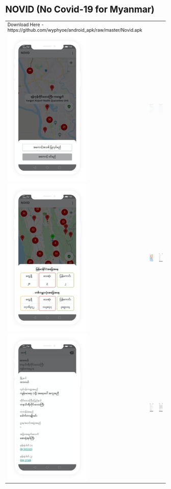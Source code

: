# NOVID (No Covid-19 for Myanmar)

<p align="center">
<table align="center">
       <tr>
          <td>Download Here - https://github.com/wyphyoe/android_apk/raw/master/Novid.apk</td>
          <td></td>
          <td></td>
       </tr>
       <tr>
          <td><img src="https://github.com/es-aungthawaye/novid/blob/master/assets/images/white-mockup.png" width="250"></td>
          <td><img src="https://github.com/es-aungthawaye/novid/blob/master/assets/images/white-mockup1.png" width="250"></td>
          <td><img src="https://github.com/es-aungthawaye/novid/blob/master/assets/images/white-mockup2.png" width="250"></td>
       </tr>
        <tr>
          <td><img src="https://github.com/es-aungthawaye/novid/blob/master/assets/images/white-mockup3.png" width="250"></td>
          <td><img src="https://github.com/es-aungthawaye/novid/blob/master/assets/images/white-mockup4.png" width="250"></td>
          <td><img src="https://github.com/es-aungthawaye/novid/blob/master/assets/images/white-mockup5.png" width="250"></td>
       </tr>
        <tr>
          <td><img src="https://github.com/es-aungthawaye/novid/blob/master/assets/images/white-mockup6.png" width="250"></td>
          <td><img src="https://github.com/es-aungthawaye/novid/blob/master/assets/images/white-mockup7.png" width="250"></td>
          <td><img src="https://github.com/es-aungthawaye/novid/blob/master/assets/images/white-mockup8.png" width="250"></td>
       </tr>
 </table>
</p>
